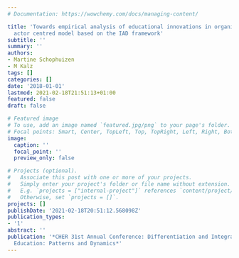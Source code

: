 ```yaml
---
# Documentation: https://wowchemy.com/docs/managing-content/

title: 'Towards empirical analysis of educational innovations in organizations: An
  actor centred model based on the IAD framework'
subtitle: ''
summary: ''
authors:
- Martine Schophuizen
- M Kalz
tags: []
categories: []
date: '2018-01-01'
lastmod: 2021-02-18T21:51:13+01:00
featured: false
draft: false

# Featured image
# To use, add an image named `featured.jpg/png` to your page's folder.
# Focal points: Smart, Center, TopLeft, Top, TopRight, Left, Right, BottomLeft, Bottom, BottomRight.
image:
  caption: ''
  focal_point: ''
  preview_only: false

# Projects (optional).
#   Associate this post with one or more of your projects.
#   Simply enter your project's folder or file name without extension.
#   E.g. `projects = ["internal-project"]` references `content/project/deep-learning/index.md`.
#   Otherwise, set `projects = []`.
projects: []
publishDate: '2021-02-18T20:51:12.568098Z'
publication_types:
- '1'
abstract: ''
publication: '*CHER 31st Annual Conference: Differentiation and Integration of Higher
  Education: Patterns and Dynamics*'
---
```

